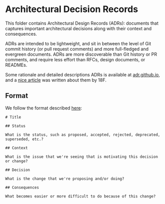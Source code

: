 # Architectural Decision Records

This folder contains Architectural Design Records (ADRs): documents that captures important architectural decisions along with their context and consequences.

ADRs are intended to be lightweight, and sit in between the level of Git commit history (or pull request comments) and more full-fledged and evergreen documents. ADRs are more discoverable than Git history or PR comments, and require less effort than RFCs, design documents, or READMEs.

Some rationale and detailed descriptions ADRs is available at [adr.github.io](https://adr.github.io/), and a [nice article](https://18f.gsa.gov/2021/07/06/architecture_decision_records_helpful_now_invaluable_later/) was written about them by 18F.

## Format

We follow the format described [here](https://github.com/joelparkerhenderson/architecture-decision-record/blob/main/templates/decision-record-template-by-michael-nygard/index.md):

```
# Title

## Status

What is the status, such as proposed, accepted, rejected, deprecated, superseded, etc.?

## Context

What is the issue that we're seeing that is motivating this decision or change?

## Decision

What is the change that we're proposing and/or doing?

## Consequences

What becomes easier or more difficult to do because of this change?
```
